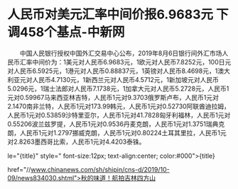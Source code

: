 # 人民币对美元汇率中间价报6.9683元 下调458个基点-中新网

　　中国人民银行授权中国外汇交易中心公布，2019年8月6日银行间外汇市场人民币汇率中间价为：1美元对人民币6.9683元，1欧元对人民币7.8252元，100日元对人民币6.5925元，1港元对人民币0.88837元，1英镑对人民币8.4698元，1澳大利亚元对人民币4.7130元，1新西兰元对人民币4.5712元，1新加坡元对人民币5.0296元，1瑞士法郎对人民币7.1738元，1加拿大元对人民币5.2728元，人民币1元对0.59967马来西亚林吉特，人民币1元对9.3703俄罗斯卢布，人民币1元对2.1470南非兰特，人民币1元对173.99韩元，人民币1元对0.52730阿联酋迪拉姆，人民币1元对0.53859沙特里亚尔，人民币1元对41.7828匈牙利福林，人民币1元对0.55206波兰兹罗提，人民币1元对0.9536丹麦克朗，人民币1元对1.3751瑞典克朗，人民币1元对1.2797挪威克朗，人民币1元对0.80224土耳其里拉，人民币1元对2.8263墨西哥比索，人民币1元对4.4203泰铢。

le="{title}" style=" font-size:12px; text-align:center; color:#000">{title}

href="//www.chinanews.com/sh/shipin/cns-d/2019/10-09/news834030.shtml">秋的味道！航拍吉林四方山
